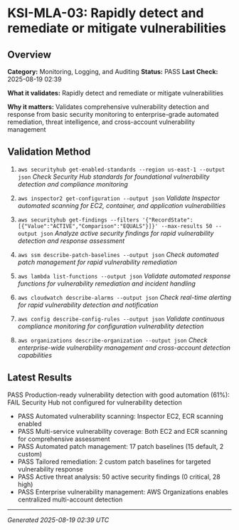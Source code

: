 # KSI-MLA-03: Rapidly detect and remediate or mitigate vulnerabilities

## Overview

**Category:** Monitoring, Logging, and Auditing
**Status:** PASS
**Last Check:** 2025-08-19 02:39

**What it validates:** Rapidly detect and remediate or mitigate vulnerabilities

**Why it matters:** Validates comprehensive vulnerability detection and response from basic security monitoring to enterprise-grade automated remediation, threat intelligence, and cross-account vulnerability management

## Validation Method

1. `aws securityhub get-enabled-standards --region us-east-1 --output json`
   *Check Security Hub standards for foundational vulnerability detection and compliance monitoring*

2. `aws inspector2 get-configuration --output json`
   *Validate Inspector automated scanning for EC2, container, and application vulnerabilities*

3. `aws securityhub get-findings --filters '{"RecordState":[{"Value":"ACTIVE","Comparison":"EQUALS"}]}' --max-results 50 --output json`
   *Analyze active security findings for rapid vulnerability detection and response assessment*

4. `aws ssm describe-patch-baselines --output json`
   *Check automated patch management for rapid vulnerability remediation*

5. `aws lambda list-functions --output json`
   *Validate automated response functions for vulnerability remediation and incident handling*

6. `aws cloudwatch describe-alarms --output json`
   *Check real-time alerting for rapid vulnerability detection and notification*

7. `aws config describe-config-rules --output json`
   *Validate continuous compliance monitoring for configuration vulnerability detection*

8. `aws organizations describe-organization --output json`
   *Check enterprise-wide vulnerability management and cross-account detection capabilities*

## Latest Results

PASS Production-ready vulnerability detection with good automation (61%): FAIL Security Hub not configured for vulnerability detection
- PASS Automated vulnerability scanning: Inspector EC2, ECR scanning enabled
- PASS Multi-service vulnerability coverage: Both EC2 and ECR scanning for comprehensive assessment
- PASS Automated patch management: 17 patch baselines (15 default, 2 custom)
- PASS Tailored remediation: 2 custom patch baselines for targeted vulnerability response
- PASS Active threat analysis: 50 active security findings (0 critical, 28 high)
- PASS Enterprise vulnerability management: AWS Organizations enables centralized multi-account detection

---
*Generated 2025-08-19 02:39 UTC*